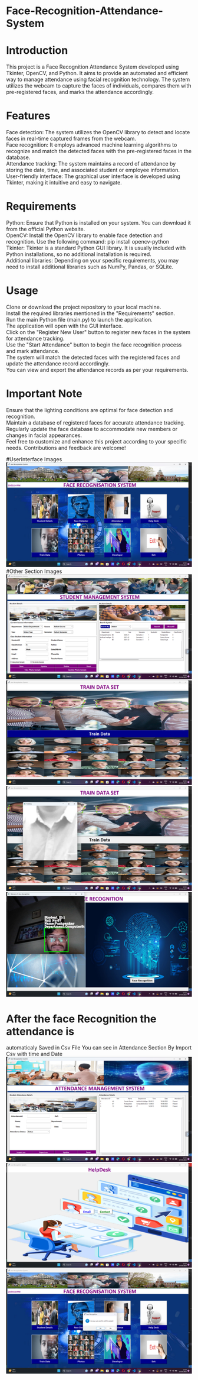 # Face-Recognition-Attendance-System
# Introduction
This project is a Face Recognition Attendance System developed using Tkinter, OpenCV, and Python. It aims to provide an automated and efficient way to manage attendance using facial recognition technology. The system utilizes the webcam to capture the faces of individuals, compares them with pre-registered faces, and marks the attendance accordingly.
# Features
Face detection: The system utilizes the OpenCV library to detect and locate faces in real-time captured frames from the webcam.<br>
Face recognition: It employs advanced machine learning algorithms to recognize and match the detected faces with the pre-registered faces in the database.<br>
Attendance tracking: The system maintains a record of attendance by storing the date, time, and associated student or employee information.<br>
User-friendly interface: The graphical user interface is developed using Tkinter, making it intuitive and easy to navigate.<br>
# Requirements
Python: Ensure that Python is installed on your system. You can download it from the official Python website.<br>
OpenCV: Install the OpenCV library to enable face detection and recognition. Use the following command: pip install opencv-python<br>
Tkinter: Tkinter is a standard Python GUI library. It is usually included with Python installations, so no additional installation is required.<br>
Additional libraries: Depending on your specific requirements, you may need to install additional libraries such as NumPy, Pandas, or SQLite.<br>
# Usage
Clone or download the project repository to your local machine.<br>
Install the required libraries mentioned in the "Requirements" section.<br>
Run the main Python file (main.py) to launch the application.<br>
The application will open with the GUI interface.<br>
Click on the "Register New User" button to register new faces in the system for attendance tracking.<br>
Use the "Start Attendance" button to begin the face recognition process and mark attendance.<br>
The system will match the detected faces with the registered faces and update the attendance record accordingly.<br>
You can view and export the attendance records as per your requirements.<br>
# Important Note
Ensure that the lighting conditions are optimal for face detection and recognition.<br>
Maintain a database of registered faces for accurate attendance tracking.<br>
Regularly update the face database to accommodate new members or changes in facial appearances.<br>
Feel free to customize and enhance this project according to your specific needs. Contributions and feedback are welcome!<br>

#UserInterface Images
![FrontPage](AttendanceImage/2023-06-24.png)
#Other Section Images
![Section](AttendanceImage/first.png)<br>
![Section1](AttendanceImage/second.png)<br>
![Section2](AttendanceImage/third.png)<br>
![Section3](AttendanceImage/forth.png)<br>
#  After the face Recognition the attendance is
automaticaly Saved in Csv File
You can see in Attendance Section
By Import Csv with time and Date
![Section4](AttendanceImage/fifth.png)<br>
![Section5](AttendanceImage/sixth.png)<br>
![Section6](AttendanceImage/seventh.png)<br>


